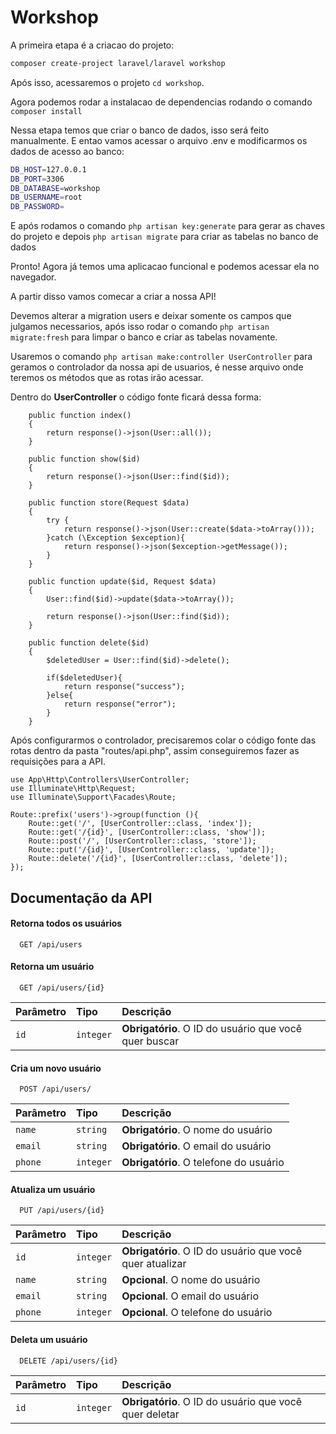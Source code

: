 
# Workshop
A primeira etapa é a criacao do projeto:
```bash
composer create-project laravel/laravel workshop
```
Após isso, acessaremos o projeto `cd workshop`.

Agora podemos rodar a instalacao de dependencias rodando o comando `composer install`

Nessa etapa temos que criar o banco de dados, isso será feito manualmente. E entao vamos acessar o arquivo .env e modificarmos os dados de acesso ao banco:
```bash
DB_HOST=127.0.0.1
DB_PORT=3306
DB_DATABASE=workshop
DB_USERNAME=root
DB_PASSWORD=
```

E após rodamos o comando `php artisan key:generate` para gerar as chaves do projeto e depois `php artisan migrate` para criar as tabelas no banco de dados

Pronto! Agora já temos uma aplicacao funcional e podemos acessar ela no navegador.

A partir disso vamos comecar a criar a nossa API!

Devemos alterar a migration users e deixar somente os campos que julgamos necessarios, após isso rodar o comando `php artisan migrate:fresh` para limpar o banco e criar as tabelas novamente.

Usaremos o comando `php artisan make:controller UserController` para geramos o controlador da nossa api de usuarios, é nesse arquivo onde teremos os métodos que as rotas irão acessar.

Dentro do **UserController** o código fonte ficará dessa forma:

````
    public function index()
    {
        return response()->json(User::all());
    }

    public function show($id)
    {
        return response()->json(User::find($id));
    }

    public function store(Request $data)
    {
        try {
            return response()->json(User::create($data->toArray()));
        }catch (\Exception $exception){
            return response()->json($exception->getMessage());
        }
    }

    public function update($id, Request $data)
    {
        User::find($id)->update($data->toArray());

        return response()->json(User::find($id));
    }

    public function delete($id)
    {
        $deletedUser = User::find($id)->delete();

        if($deletedUser){
            return response("success");
        }else{
            return response("error");
        }
    }
````
Após configurarmos o controlador, precisaremos colar o código fonte das rotas dentro da pasta "routes/api.php", assim conseguiremos fazer as requisições para a API.  

````
use App\Http\Controllers\UserController;
use Illuminate\Http\Request;
use Illuminate\Support\Facades\Route;

Route::prefix('users')->group(function (){
    Route::get('/', [UserController::class, 'index']);
    Route::get('/{id}', [UserController::class, 'show']);
    Route::post('/', [UserController::class, 'store']);
    Route::put('/{id}', [UserController::class, 'update']);
    Route::delete('/{id}', [UserController::class, 'delete']);
});
````

## Documentação da API

#### Retorna todos os usuários

```http
  GET /api/users
```

#### Retorna um usuário

```http
  GET /api/users/{id}
```

| Parâmetro   | Tipo       | Descrição                                   |
| :---------- | :--------- | :------------------------------------------ |
| `id`      | `integer` | **Obrigatório**. O ID do usuário que você quer buscar|

#### Cria um novo usuário

```http
  POST /api/users/
```

| Parâmetro   | Tipo       | Descrição                                   |
| :---------- | :--------- | :------------------------------------------ |
| `name`      | `string` | **Obrigatório**. O nome do usuário|
| `email`      | `string` | **Obrigatório**. O email do usuário|
| `phone`      | `integer` | **Obrigatório**. O telefone do usuário|

#### Atualiza um usuário

```http
  PUT /api/users/{id}
```

| Parâmetro   | Tipo       | Descrição                                   |
| :---------- | :--------- | :------------------------------------------ |
| `id`      | `integer` | **Obrigatório**. O ID do usuário que você quer atualizar |
| `name`      | `string` | **Opcional**. O nome do usuário|
| `email`      | `string` | **Opcional**. O email do usuário|
| `phone`      | `integer` | **Opcional**. O telefone do usuário|

#### Deleta um usuário

```http
  DELETE /api/users/{id}
```

| Parâmetro   | Tipo       | Descrição                                   |
| :---------- | :--------- | :------------------------------------------ |
| `id`      | `integer` | **Obrigatório**. O ID do usuário que você quer deletar |
